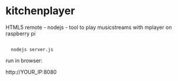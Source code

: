 kitchenplayer
=============

HTML5 remote - nodejs - tool to play musicstreams with mplayer on raspberry pi


<code>
  nodejs server.js
</code>

run in browser:

http://YOUR_IP:8080
